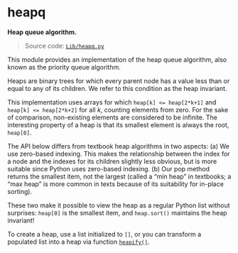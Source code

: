 # heapq

**Heap queue algorithm.**

> Source code: [`Lib/heapq.py`](https://github.com/python/cpython/tree/3.12/Lib/heapq.py)

This module provides an implementation of the heap queue algorithm, also known as the priority queue algorithm.

Heaps are binary trees for which every parent node has a value less than or equal to any of its children. We refer to this condition as the heap invariant.

This implementation uses arrays for which `heap[k] <= heap[2*k+1]` and `heap[k] <= heap[2*k+2]` for all *k*, counting elements from zero. For the sake of comparison, non-existing elements are considered to be infinite. The interesting property of a heap is that its smallest element is always the root, `heap[0]`.

The API below differs from textbook heap algorithms in two aspects: (a) We use zero-based indexing. This makes the relationship between the index for a node and the indexes for its children slightly less obvious, but is more suitable since Python uses zero-based indexing. (b) Our pop method returns the smallest item, not the largest (called a “min heap” in textbooks; a “max heap” is more common in texts because of its suitability for in-place sorting).

These two make it possible to view the heap as a regular Python list without surprises: `heap[0]` is the smallest item, and `heap.sort()` maintains the heap invariant!

To create a heap, use a list initialized to `[]`, or you can transform a populated list into a heap via function [`heapify()`](/modules/heapq/heapify.md).
